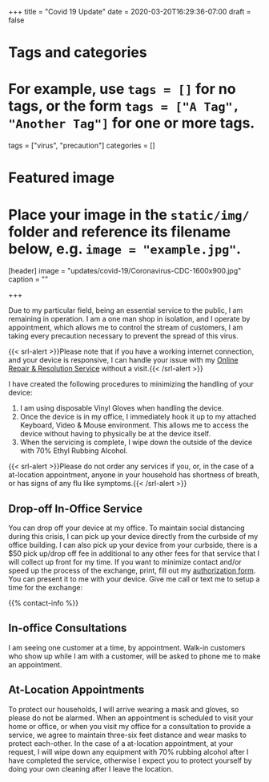 +++
title = "Covid 19 Update"
date = 2020-03-20T16:29:36-07:00
draft = false

# Tags and categories
# For example, use `tags = []` for no tags, or the form `tags = ["A Tag", "Another Tag"]` for one or more tags.
tags = ["virus", "precaution"]
categories = []

# Featured image
# Place your image in the `static/img/` folder and reference its filename below, e.g. `image = "example.jpg"`.
[header]
image = "updates/covid-19/Coronavirus-CDC-1600x900.jpg"
caption = ""

+++

Due to my particular field, being an essential service to the public, I am remaining in operation. I am a one man shop in isolation, and I operate by appointment, which allows me to control the stream of customers, I am taking every precaution necessary to prevent the spread of this virus.

{{< srl-alert >}}Please note that if you have a working internet connection, and your device is responsive, I can handle your issue with my <a href="/services/computer/assistance/online">Online Repair & Resolution Service</a> without a visit.{{< /srl-alert >}}

I have created the following procedures to minimizing the handling of your device: 

1. I am using disposable Vinyl Gloves when handling the device. 
2. Once the device is in my office, I immediately hook it up to my attached Keyboard, Video & Mouse environment. This allows me to access the device without having to physically be at the device itself. 
3. When the servicing is complete, I wipe down the outside of the device with 70% Ethyl Rubbing Alcohol.

{{< srl-alert >}}Please do not order any services if you, or, in the case of a at-location appointment, anyone in your household has shortness of breath, or has signs of any flu like symptoms.{{< /srl-alert >}}

## Drop-off In-Office Service
You can drop off your device at my office. To maintain social distancing during this crisis, I can pick up your device directly from the curbside of my office building. I can also pick up your device from your curbside, there is a $50 pick up/drop off fee in additional to any other fees for that service that I will collect up front for my time. If you want to minimize contact and/or speed up the process of the exchange, print, fill out my [authorization form](https://www.dropbox.com/s/odow1lxexadhd0a/srl-authorization-form_savable.pdf?dl=0). You can present it to me with your device. Give me call or text me to setup a time for the exchange:

{{% contact-info %}}

## In-office Consultations 
I am seeing one customer at a time, by appointment. Walk-in customers who show up while I am with a customer, will be asked to phone me to make an appointment.

## At-Location Appointments
To protect our households, I will arrive wearing a mask and gloves, so please do not be alarmed. When an appointment is scheduled to visit your home or office, or when you visit my office for a consultation to provide a service, we agree to maintain three-six feet distance and wear masks to protect each-other. In the case of a at-location appointment, at your request, I will wipe down any equipment with 70% rubbing alcohol after I have completed the service, otherwise I expect you to protect yourself by doing your own cleaning after I leave the location.
